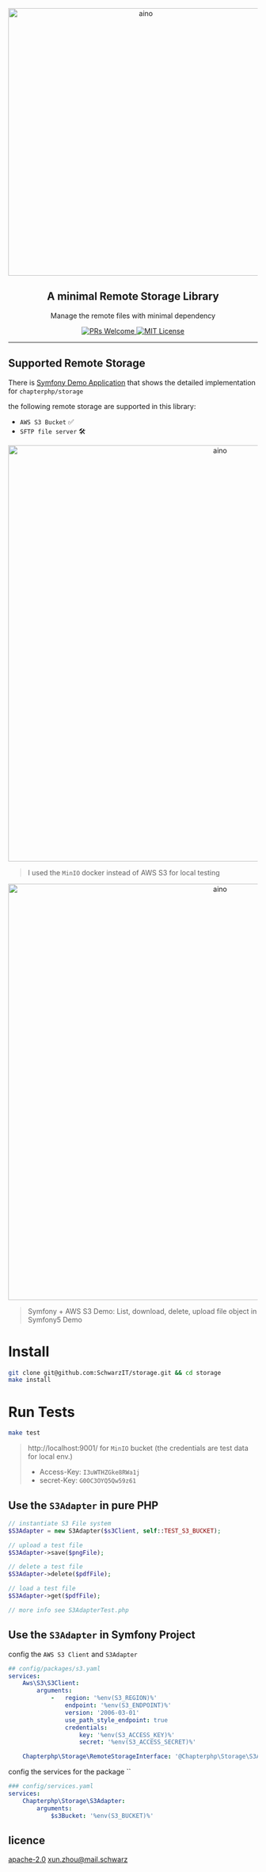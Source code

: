 <div align="center">
  <img src="https://dev.azure.com/schwarzit/a93859d1-1284-447d-9b34-67bc9cd2f7e4/_apis/git/repositories/864cdd5a-4a4d-4827-ae11-5fa932508c36/items?path=%2Fdocs%2Fs3-php.png&versionDescriptor%5BversionOptions%5D=0&versionDescriptor%5BversionType%5D=0&versionDescriptor%5Bversion%5D=main&resolveLfs=true&%24format=octetStream&api-version=5.0" width="540px" alt="aino" />
  <h2>A minimal Remote Storage Library</h2>
  <p>Manage the remote files with minimal dependency</p>

  <p>
    <a href="#">
      <img src="https://img.shields.io/badge/PRs-Welcome-brightgreen.svg?style=flat-square" alt="PRs Welcome">
    </a>
    <a href="#">
      <img src="https://img.shields.io/badge/License-MIT-brightgreen.svg?style=flat-square" alt="MIT License">
    </a>
  </p>
</div>

---

## Supported Remote Storage
There is [Symfony Demo Application](https://github.com/SchwarzIT/storage-symfony-demo) that shows the detailed implementation for `chapterphp/storage`

the following remote storage are supported in this library:
- `AWS S3 Bucket` ✅
- `SFTP file server` 🛠 


<div align="center">
  <img src="https://dev.azure.com/schwarzit/a93859d1-1284-447d-9b34-67bc9cd2f7e4/_apis/git/repositories/864cdd5a-4a4d-4827-ae11-5fa932508c36/items?path=%2Fdocs%2Fminio.png&versionDescriptor%5BversionOptions%5D=0&versionDescriptor%5BversionType%5D=0&versionDescriptor%5Bversion%5D=master&resolveLfs=true&%24format=octetStream&api-version=5.0" width="840px" alt="aino" />
</div>

> I used the `MinIO` docker instead of AWS S3 for local testing


<div align="center">
  <img src="https://dev.azure.com/schwarzit/a93859d1-1284-447d-9b34-67bc9cd2f7e4/_apis/git/repositories/864cdd5a-4a4d-4827-ae11-5fa932508c36/items?path=%2Fdocs%2Fsymfony-demo.png&versionDescriptor%5BversionOptions%5D=0&versionDescriptor%5BversionType%5D=0&versionDescriptor%5Bversion%5D=main&resolveLfs=true&%24format=octetStream&api-version=5.0" width="840px" alt="aino" />
</div>

> Symfony + AWS S3 Demo: List, download, delete, upload file object in Symfony5 Demo



# Install
```bash
git clone git@github.com:SchwarzIT/storage.git && cd storage
make install
```

# Run Tests
```bash
make test 
```


> http://localhost:9001/ for `MinIO` bucket (the credentials are test data for local env.)
> - Access-Key: `I3uWTHZGke8RWa1j` 
> - secret-Key: `G0OC3OYQ5Qw59z61`


## Use the `S3Adapter` in pure PHP
```php
// instantiate S3 File system
$S3Adapter = new S3Adapter($s3Client, self::TEST_S3_BUCKET);

// upload a test file
$S3Adapter->save($pngFile);

// delete a test file
$S3Adapter->delete($pdfFile);

// load a test file
$S3Adapter->get($pdfFile);

// more info see S3AdapterTest.php
```

## Use the `S3Adapter` in Symfony Project

config the `AWS S3 Client` and `S3Adapter`
```yaml
## config/packages/s3.yaml
services:
    Aws\S3\S3Client:
        arguments:
            -   region: '%env(S3_REGION)%'
                endpoint: '%env(S3_ENDPOINT)%'
                version: '2006-03-01'
                use_path_style_endpoint: true
                credentials:
                    key: '%env(S3_ACCESS_KEY)%'
                    secret: '%env(S3_ACCESS_SECRET)%'

    Chapterphp\Storage\RemoteStorageInterface: '@Chapterphp\Storage\S3Adapter'
```

config the services for the package ``
```yaml
### config/services.yaml
services:
    Chapterphp\Storage\S3Adapter:
        arguments:
            $s3Bucket: '%env(S3_BUCKET)%'
```

## licence

[apache-2.0](https://choosealicense.com/licenses/apache-2.0/) [xun.zhou@mail.schwarz](https://vikbert.github.io/)
